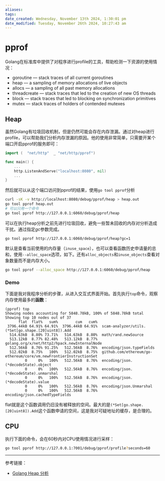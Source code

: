 ```yaml
---
aliases: 
tags: 
date_created: Wednesday, November 13th 2024, 1:30:01 pm
date_modified: Tuesday, November 26th 2024, 10:27:43 am
---
```


# pprof

Golang在标准库中提供了对程序进行profile的工具，帮助检测一下资源的使用情况：

- goroutine — stack traces of all current goroutines
- heap — a sampling of memory allocations of live objects
- allocs — a sampling of all past memory allocations
- threadcreate — stack traces that led to the creation of new OS threads
- block — stack traces that led to blocking on synchronization primitives
- mutex — stack traces of holders of contended mutexes

## Heap

虽然Golang有垃圾回收机制，但是仍然可能会存在内存泄漏。通过对heap进行profile，可以帮助我们分析内存泄漏的原因。他的使用非常简单，只需要开某个端口开启pprof的服务即可：

```go
import (  "net/http"  _ "net/http/pprof")

func main() {
    ...
    http.ListenAndServe("localhost:8080", nil)
    ...
}
```

然后就可以从这个端口访问到pprof的结果，使用`go tool pprof`分析

```sh
curl -sK -v http://localhost:8080/debug/pprof/heap > heap.out
go tool pprof heap.out
# 可以只用一个命令
go tool pprof http://127.0.0.1:6060/debug/pprof/heap
```

可以在执行heap分析之前先进行垃圾回收，避免一些暂未回收的内存对分析造成干扰。通过指定$gc$参数完成。

```curl
go tool pprof http://127.0.0.1:6060/debug/pprof/heap?gc=1
```

默认是查看当前使用的内存量（`inuse_space`），也可以查看函数历史申请量的总和，使用`--alloc_space`选项，如下。还有`alloc_objects`和`inuse_objects`查看对象数量而不是内存大小。

```sh
go tool pprof --alloc_space http://127.0.0.1:6060/debug/pprof/heap
```

### Demo

下面是我对我程序分析的步骤，从进入交互式界面开始。首先执行`top`命令，观察内存使用最多的**函数**：

```
(pprof) top
Showing nodes accounting for 5848.78kB, 100% of 5848.78kB total
Showing top 10 nodes out of 37
      flat  flat%   sum%        cum   cum%
 3796.44kB 64.91% 64.91%  3796.44kB 64.91%  scam-analyzer/utils.(*Set[go.shape.[20]uint8]).Add
  514.63kB  8.80% 73.71%   514.63kB  8.80%  math/rand.newSource
  513.12kB  8.77% 82.48%   513.12kB  8.77%  golang.org/x/net/http2/hpack.newInternalNode
  512.56kB  8.76% 91.25%   512.56kB  8.76%  encoding/json.typeFields
  512.02kB  8.75%   100%   512.02kB  8.75%  github.com/ethereum/go-ethereum/core/vm.newFrontierInstructionSet
         0     0%   100%   512.56kB  8.76%  encoding/json.(*decodeState).object
         0     0%   100%   512.56kB  8.76%  encoding/json.(*decodeState).unmarshal
         0     0%   100%   512.56kB  8.76%  encoding/json.(*decodeState).value
         0     0%   100%   512.56kB  8.76%  encoding/json.Unmarshal
         0     0%   100%   512.56kB  8.76%  encoding/json.cachedTypeFields

```

flat就是这个函数调用仍旧没有被释放的空间。最大的是`(*Set[go.shape.[20]uint8]).Add`这个函数申请的空间，这是我对可疑地址的缓存，是合理的。

## CPU

执行下面的命令，会在60秒内对CPU使用情况进行采样：

```bash
go tool pprof http://127.0.0.1:7001/debug/pprof/profile?seconds=60
```

---

参考链接：

- [Golang Heap 分析](https://github.com/xizhibei/blog/issues/175)
